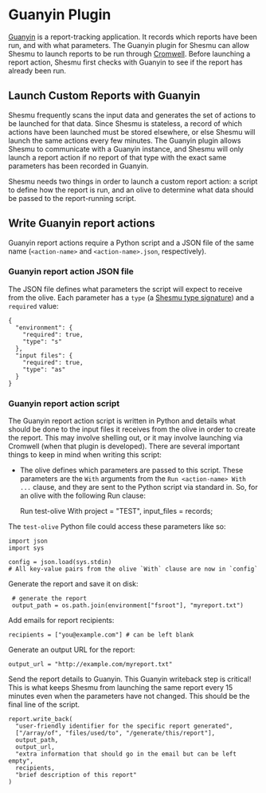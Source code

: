 # Guanyin Plugin
[Guanyin](https://github.com/oicr-gsi/guanyin) is a report-tracking application.
It records which reports have been run, and with what parameters.
The Guanyin plugin for Shesmu can allow Shesmu to launch reports to be run
through [Cromwell](https://github.com/broadinstitute/cromwell). Before
launching a report action, Shesmu first checks with Guanyin to see if the
report has already been run.

## Launch Custom Reports with Guanyin
Shesmu frequently scans the input data and generates the set of actions to be
launched for that data. Since Shesmu is stateless, a record of which actions
have been launched must be stored elsewhere, or else Shesmu will launch the same
actions every few minutes. The Guanyin plugin allows Shesmu to communicate with
a Guanyin instance, and Shesmu will only launch a report action if no report
of that type with the exact same parameters has been recorded in Guanyin.

Shesmu needs two things in order to launch a custom report action: a script to
define how the report is run, and an olive to determine what data should be
passed to the report-running script.

## Write Guanyin report actions
Guanyin report actions require a Python script and a JSON file of the same name
(`<action-name>` and `<action-name>.json`, respectively). 

### Guanyin report action JSON file
The JSON file defines what parameters the script will expect to receive from
the olive. Each parameter has a `type` (a [Shesmu type
signature](language.md#types)) and a `required` value:

    {
      "environment": {
        "required": true,
        "type": "s"
      },
      "input files": {
        "required": true,
        "type": "as"
      }
    }

### Guanyin report action script
The Guanyin report action script is written in Python and details what should 
be done to the input files it receives from the olive in order to create the 
report. This may involve shelling out, or it may involve launching via 
Cromwell (when that plugin is developed). There are several important things 
to keep in mind when writing this script:
  * The olive defines which parameters are passed to this script. These
    parameters are the `With` arguments from the `Run <action-name> With ...`
clause, and they are sent to the Python script via standard in. So, for an olive
with the following Run clause:

    Run test-olive With
      project = "TEST",
      input_files = records;

The `test-olive` Python file could access these parameters like so:

    import json
    import sys

    config = json.load(sys.stdin)
    # All key-value pairs from the olive `With` clause are now in `config`

Generate the report and save it on disk:

     # generate the report
     output_path = os.path.join(environment["fsroot"], "myreport.txt")

Add emails for report recipients:

    recipients = ["you@example.com"] # can be left blank

Generate an output URL for the report:

    output_url = "http://example.com/myreport.txt"

Send the report details to Guanyin. This Guanyin writeback step is critical!
This is what keeps Shesmu from launching the same report every 15 minutes even
when the parameters have not changed. This should be the final line of the
script.

    report.write_back(
      "user-friendly identifier for the specific report generated",
      ["/array/of", "files/used/to", "/generate/this/report"],
      output_path,
      output_url,
      "extra information that should go in the email but can be left empty",
      recipients,
      "brief description of this report"
    )

